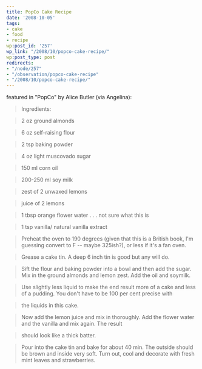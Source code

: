 ```yaml
---
title: PopCo Cake Recipe
date: '2008-10-05'
tags:
- cake
- food
- recipe
wp:post_id: '257'
wp_link: "/2008/10/popco-cake-recipe/"
wp:post_type: post
redirects:
- "/node/257"
- "/observation/popco-cake-recipe"
- "/2008/10/popco-cake-recipe/"
---
```


featured in "PopCo" by Alice Butler (via Angelina):

> Ingredients:

> 2 oz ground almonds

> 6 oz self-raising flour

> 2 tsp baking powder

> 4 oz light muscovado sugar

> 150 ml corn oil

> 200-250 ml soy milk

> zest of 2 unwaxed lemons

> juice of 2 lemons

> 1 tbsp orange flower water . . . not sure what this is

> 1 tsp vanilla/ natural vanilla extract

>

> Preheat the oven to 190 degrees (given that this is a British book, I'm guessing convert to F -- maybe 325ish?), or less if it's a fan oven.

>

> Grease a cake tin. A deep 6 inch tin is good but any will do.

>

> Sift the flour and baking powder into a bowl and then add the sugar. Mix in the ground almonds and lemon zest. Add the oil and soymilk.

> Use slightly less liquid to make the end result more of a cake and less of a pudding. You don't have to be 100 per cent precise with

> the liquids in this cake.

>

> Now add the lemon juice and mix in thoroughly. Add the flower water and the vanilla and mix again. The result

> should look like a thick batter.

>

> Pour into the cake tin and bake for about 40 min. The outside should be brown and inside very soft. Turn out, cool and decorate with fresh mint leaves and strawberries.
